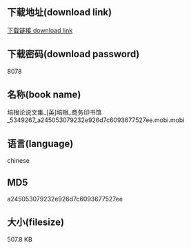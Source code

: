 ## 下载地址(download link)
[下载链接 download link](https://voluble-croquembouche-d321dc.netlify.app/?s=%E5%9F%B9%E6%A0%B9%E8%AE%BA%E8%AF%B4%E6%96%87%E9%9B%86_%5B%E8%8B%B1%5D%E5%9F%B9%E6%A0%B9_%E5%95%86%E5%8A%A1%E5%8D%B0%E4%B9%A6%E9%A6%86_5349267_a245053079232e926d7c6093677527ee.mobi)

## 下载密码(download password)
8078

## 名称(book name)
培根论说文集_[英]培根_商务印书馆_5349267_a245053079232e926d7c6093677527ee.mobi.mobi

## 语言(language)
chinese

## MD5
a245053079232e926d7c6093677527ee

## 大小(filesize)
507.8 KB
